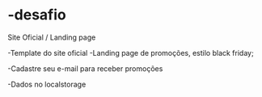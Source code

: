 # -desafio
Site Oficial / Landing page  



-Template do site oficial 
-Landing page de promoções, estilo black friday; 

-Cadastre seu e-mail para receber promoções 

-Dados no localstorage
